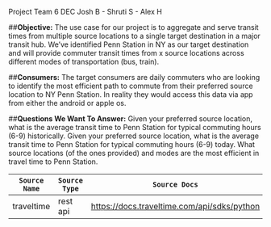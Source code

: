 Project Team 6 DEC
Josh B - Shruti S - Alex H

##**Objective:**
The use case for our project is to aggregate and serve transit times from multiple source locations to a single target destination in a major transit hub. We’ve identified Penn Station in NY as our target destination and will provide commuter transit times from x source locations across different modes of transportation (bus, train).

##**Consumers:**
The target consumers are daily commuters who are looking to identify the most efficient path to commute from their preferred source location to NY Penn Station. In reality they would access this data via app from either the android or apple os. 

##**Questions We Want To Answer:**
Given your preferred source location, what is the average transit time to Penn Station for typical commuting hours (6-9) historically.
Given your preferred source location, what is the average transit time to Penn Station for typical commuting hours (6-9) today.
What source locations (of the ones provided) and modes are the most efficient in travel time to Penn Station.

| `Source Name`  | `Source Type` | `Source Docs`                               | `Endpoint` |
| -------------  | ------------- | ------------                                | -----------|
|  traveltime    | rest api      | https://docs.traveltime.com/api/sdks/python | https://docs.traveltime.com/api/reference/travel-time-distance-matrix|
